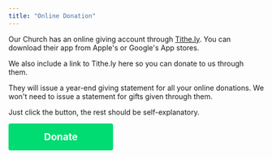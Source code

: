 ```yaml
---
title: "Online Donation"
---
```


Our Church has an online giving account through <a target="_blank" href="https://get.tithe.ly/">Tithe.ly</a>.  You can download their app from Apple's or Google's App stores.

We also include a link to Tithe.ly here so you can donate to us through them.  

They will issue a year-end giving statement for all your online donations. We won't need to issue a statement for gifts given through them.  

Just click the button, the rest should be self-explanatory.

<button class="tithely-give-btn" style="background-color: #00DB72;font-family: inherit;font-weight: bold;font-size: 19px; padding: 15px 70px; border-radius: 4px; cursor: pointer; background-image: none; color: white; text-shadow: none; display: inline-block; float: none; border: none;" data-church-id="6374327">Donate</button>

<script src="https://tithe.ly/widget/v3/give.js?3"></script>
<script>
var tw = create_tithely_widget();
</script>

